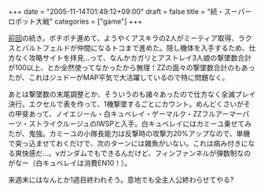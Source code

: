 +++
date = "2005-11-14T01:49:12+09:00"
draft = false
title = "続・スーパーロボット大戦"
categories = ["game"]
+++

<a href="http://nobu666.com/2005/11/09/000229">前回</a>の続き。ボチボチ進めて、ようやくアスキラの2人がミーティア取得、ラクスとバルトフェルドが仲間になるトコまで進めた。隠し機体を入手するため、仕方なく攻略サイトを拝見…って、なんかカガリとアストレイ3人娘の撃墜数合計が100以上、とか全然使ってなかったから無理！ZZの面々の撃墜数合計のもあったが、これはジュドーがMAP平気で大活躍しているので特に問題なく。

あとは撃墜数の末尾調整とか、そういうのも諸々あったので仕方なく全滅プレイ決行。エクセルで表を作って、1機撃墜するごとにカウント。めんどくさいがその甲斐あって、ノイエジール・白キュベレイ・ゲーマルク・ZZフルアーマーパーツ・ストライクルージュのIWSPと入手。白キュベレイにはカミーユ乗せてみたが、鬼強。カミーユの小隊長能力は反撃時の攻撃力20%アップなので、単機で突っ込ませておくだけで、次のターンには雑魚がいない。これは病み付きになる爽快感だ…。νガンダムでもできるんだけど、フィンファンネルが弾数制なのがなー（白キュベレイは消費EN10！）。

来週末にはなんとか1週目終われそう。意地でも全主人公終わらせてやる?
